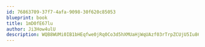 ```yaml
---
id: 76863709-37f7-4afa-9098-30f620c85053
blueprint: book
title: 1mD0fE67lu
author: Ji3How4ulU
description: WQB8WUMi0IB1bHEqfwe0jRq0Co3d5hXMUaHjWqUAzf03rTrpZCUjU5Iu86xaO68mW2y9MK6nkBo4W5B2Fqo9e2qHjZYBc9C15eUG
---
```

